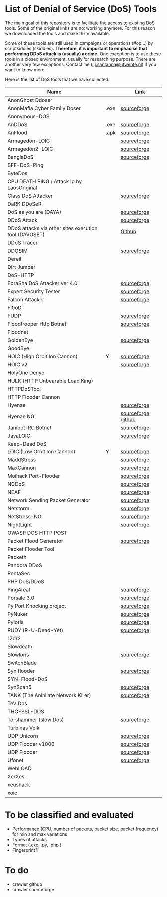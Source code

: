 # List of Denial of Service (DoS) Tools 
The main goal of this repository is to facilitate the access to existing DoS tools. Some of the original links are not working anymore. For this reason we downloaded the tools and make them available. 

Some of these tools are still used in campaigns or operations (#op...) by scriptkiddies (skiddies). **Therefore, it is important to emphacise that performing DDoS attack is (usually) a crime.** One exception is to use these tools in a closed environment, usually for researching purpose. There are another very few exceptions. Contact me (j.j.santanna@utwente.nl) if you want to know more.

Here is the list of DoS tools that we have collected:

| Name                                                  ||Link| 
|-------------------------------------------------------|-|---|
| AnonGhost Ddoser                                      |||
| AnonMafia Cyber Family Doser                          |.exe|[sourceforge](https://sourceforge.net/projects/anonmafiacyberfamilydoser/files/AnonMafia%20Cyber%20Family%20DOSER.zip/download)| 
| Anonymous-DOS                                         |||
| AnDDoS                                                |.exe|[sourceforge](https://sourceforge.net/projects/anddos)|
| AnFlood                                               |.apk|[sourceforge](https://sourceforge.net/projects/anflood/)|
| Armagedōn-LOIC                                        ||[sourceforge](https://sourceforge.net/projects/armagednddos/)|
| Armagedōn2-LOIC                                       ||[sourceforge](https://sourceforge.net/projects/armagedon2loic/)
| BanglaDoS                                             ||[sourceforge](https://sourceforge.net/projects/banglados/)|
| BFF-DoS-Ping                                          |||
| ByteDos                                               |||
| CPU DEATH PING / Attack Ip by LaosOriginal            |||
| Class DoS Attacker                                    ||[sourceforge](https://sourceforge.net/projects/class-dos-attacker/)|
| DaRK DDoSeR                                           |||
| DoS as you are (DAYA)                                 ||[sourceforge](https://sourceforge.net/projects/dosasyouare/)|
| DDoS Attack                                           ||[sourceforge](https://sourceforge.net/projects/ddosatack/)|
| DDoS attacks via other sites execution tool (DAVOSET) ||[Github](https://github.com/MustLive/DAVOSET)|
| DDoS Tracer                                           |||
| DDOSIM                                                ||[sourceforge](https://sourceforge.net/projects/ddosim/)|
| Dereil                                                |||
| Dirt Jumper                                           |||
| DoS-HTTP                                              |||
| EbraSha DoS Attacker ver 4.0                          ||[sourceforge](https://sourceforge.net/projects/ebrashadosattackerver40/)|
| Expert Security Tester                                ||[sourceforge](https://sourceforge.net/projects/securitytester/)|
| Falcon Attacker                                       ||[sourceforge](https://sourceforge.net/projects/falcon-attacker/)|
| Fl0oD                                                 |||
| FUDP                                                  ||[sourceforge](https://sourceforge.net/projects/usoft/)|
| Floodtrooper Http Botnet                              ||[sourceforge](https://sourceforge.net/projects/floodtrooperhtt/)|
| Floodnet                                              |||
| GoldenEye                                             ||[sourceforge](https://sourceforge.net/projects/goldeneye/)|
| GoodBye                                               |||
| HOIC (High Orbit Ion Cannon)                          |Y|[sourceforge](https://sourceforge.net/projects/highorbitioncannon/)|
| HOIC v2                                               ||[sourceforge](https://sourceforge.net/projects/hight-orbit-ion-cannon-v2/)|
| HolyOne Denyo                                         |||
| HULK (HTTP Unbearable Load King)                      |||
| HTTPDoSTool                                           |||
| HTTP Flooder Cannon                                   |||[sourceforge](https://sourceforge.net/projects/httpcannon/)
| Hyenae                                                ||[sourceforge](https://sourceforge.net/projects/hyenae/)|
| Hyenae NG                                             ||[sourceforge](https://sourceforge.net/projects/hyenae-ng/) [github](https://github.com/r-richter/hyenae-ng/)|
| Janibot IRC Botnet                                    ||[sourceforge](https://sourceforge.net/projects/janibot/)|
| JavaLOIC                                              ||[sourceforge](https://sourceforge.net/projects/subsystemloic/)|
| Keep-Dead DoS                                         |||
| LOIC (Low Orbit Ion Cannon)                           |Y|[sourceforge](https://sourceforge.net/projects/loic/)|
| MaddStress                                            ||[sourceforge](https://sourceforge.net/projects/maddstress/)|
| MaxCannon                                             ||[sourceforge](https://sourceforge.net/projects/maxcannon/)|
| Moihack Port-Flooder                                  ||[sourceforge](https://sourceforge.net/projects/moidosflooder/)|
| NCDoS                                                 ||[sourceforge](https://sourceforge.net/projects/ncdos/)|
| NEAF                                                  ||[sourceforge](https://sourceforge.net/projects/neaf/)|
| Network Sending Packet Generator                      ||[sourceforge](https://sourceforge.net/projects/nspg/)|
| Netstorm                                              ||[sourceforge](https://sourceforge.net/projects/netstorm/)|
| NetStress-NG                                          ||[sourceforge](https://sourceforge.net/projects/netstressng/)|
| NightLight                                            ||[sourceforge](https://sourceforge.net/projects/nightlight/)|
| OWASP DOS HTTP POST                                   |||
| Packet Flood Generator                                ||[sourceforge](https://sourceforge.net/projects/pfgen/)|
| Packet Flooder Tool                                   |||
| Packeth                                               |||
| Pandora DDoS                                          |||
| PentaSec                                              |||
| PHP DoS/DDoS                                          |||
| Ping4real                                             ||[sourceforge](https://sourceforge.net/projects/ping4real/)|
| Porsale 3.0                                           ||[sourceforge](https://sourceforge.net/projects/porsale30/)|
| Py Port Knocking project                              ||[sourceforge](https://sourceforge.net/projects/pypk/)|
| PyNuker                                               ||[sourceforge](https://sourceforge.net/projects/pynuker/)|
| Pyloris                                               ||[sourceforge](https://sourceforge.net/projects/pyloris/)|
| RUDY (R-U-Dead-Yet)                                   ||[sourceforge](https://sourceforge.net/projects/r-u-dead-yet/)|
| r2dr2                                                 |||
| Slowdeath                                             |||
| Slowloris                                             ||[sourceforge](https://sourceforge.net/projects/slowloris/)|
| SwitchBlade                                           |||
| Syn flooder                                           ||[sourceforge](https://sourceforge.net/projects/syn-flooder/)|
| SYN-Flood-DoS                                         |||
| SynScan5                                              ||[sourceforge](https://sourceforge.net/projects/synscan5/)|
| TANK (The Anihilate Network Killer)                   ||[sourceforge](https://sourceforge.net/projects/t-a-n-k/)|
| TeV Dos                                               |||
| THC-SSL-DOS                                           |||
| Torshammer (slow Dos)                                 ||[sourceforge](https://sourceforge.net/projects/torshammer/)|
| Turbinas Volk                                         |||
| UDP Unicorn                                           ||[sourceforge](https://sourceforge.net/projects/udpunicorn/)|
| UDP Flooder v1000                                     ||[sourceforge](https://sourceforge.net/projects/udpflooderv1000/)|
| UDP Flooder                                           ||[sourceforge](https://sourceforge.net/projects/udpflooder/)|
| Ufonet                                                ||[sourceforge](https://sourceforge.net/projects/ufonet/)|
| WebLOAD                                               |||
| XerXes                                                |||
| xeushack                                              |||
| xoic                                                  |||

# To be classified and evaluated
- Performance (CPU, number of packets, packet size, packet frequency) for min and max variations
- Types of attacks
- Format (.exe, .py, .php )
- Fingerprint?!

# To do
- crawler github
- crawler sourceforge

